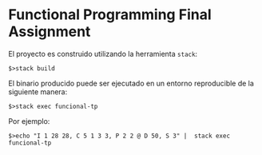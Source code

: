 # Functional Programming Final Assignment

El proyecto es construido utilizando la herramienta `stack`:

```
$>stack build
```

El binario producido puede ser ejecutado en un entorno reproducible de la siguiente manera:

```
$>stack exec funcional-tp
```

Por ejemplo:

```
$>echo "I 1 28 28, C 5 1 3 3, P 2 2 @ D 50, S 3" |  stack exec funcional-tp
```
